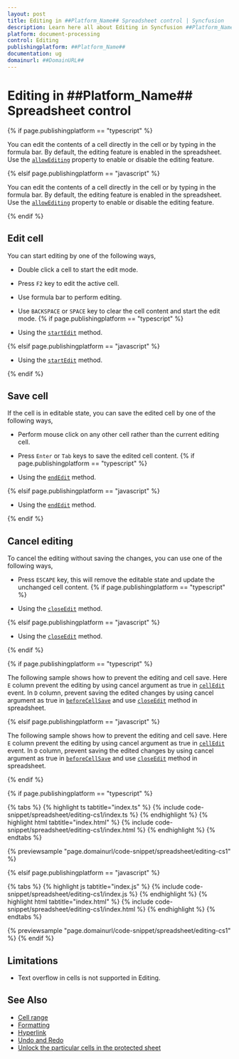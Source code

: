 ```yaml
---
layout: post
title: Editing in ##Platform_Name## Spreadsheet control | Syncfusion
description: Learn here all about Editing in Syncfusion ##Platform_Name## Spreadsheet control of Syncfusion Essential JS 2 and more.
platform: document-processing
control: Editing 
publishingplatform: ##Platform_Name##
documentation: ug
domainurl: ##DomainURL##
---
```


# Editing in ##Platform_Name## Spreadsheet control

{% if page.publishingplatform == "typescript" %}

You can edit the contents of a cell directly in the cell or by typing in the formula bar. By default, the editing feature is enabled in the spreadsheet. Use the [`allowEditing`](https://ej2.syncfusion.com/documentation/api/spreadsheet/#allowediting) property to enable or disable the editing feature.

{% elsif page.publishingplatform == "javascript" %}

You can edit the contents of a cell directly in the cell or by typing in the formula bar. By default, the editing feature is enabled in the spreadsheet. Use the [`allowEditing`](https://ej2.syncfusion.com/javascript/documentation/api/spreadsheet/#allowediting) property to enable or disable the editing feature.

{% endif %}

## Edit cell

You can start editing by one of the following ways,

* Double click a cell to start the edit mode.
* Press `F2` key to edit the active cell.
* Use formula bar to perform editing.
* Use `BACKSPACE` or `SPACE` key to clear the cell content and start the edit mode.
{% if page.publishingplatform == "typescript" %}

* Using the [`startEdit`](https://ej2.syncfusion.com/documentation/api/spreadsheet/#startedit) method.

{% elsif page.publishingplatform == "javascript" %}

* Using the [`startEdit`](https://ej2.syncfusion.com/javascript/documentation/api/spreadsheet/#startedit) method.

{% endif %}

## Save cell

If the cell is in editable state, you can save the edited cell by one of the following ways,

* Perform mouse click on any other cell rather than the current editing cell.
* Press `Enter` or `Tab` keys to save the edited cell content.
{% if page.publishingplatform == "typescript" %}

* Using the [`endEdit`](https://ej2.syncfusion.com/documentation/api/spreadsheet/#endedit) method.

{% elsif page.publishingplatform == "javascript" %}

* Using the [`endEdit`](https://ej2.syncfusion.com/javascript/documentation/api/spreadsheet/#endedit) method.

{% endif %}

## Cancel editing

To cancel the editing without saving the changes, you can use one of the following ways,

* Press `ESCAPE` key, this will remove the editable state and update the unchanged cell content.
{% if page.publishingplatform == "typescript" %}

* Using the [`closeEdit`](https://ej2.syncfusion.com/documentation/api/spreadsheet/#closeedit) method.

{% elsif page.publishingplatform == "javascript" %}

* Using the [`closeEdit`](https://ej2.syncfusion.com/javascript/documentation/api/spreadsheet/#closeedit) method.

{% endif %}

{% if page.publishingplatform == "typescript" %}

The following sample shows how to prevent the editing and cell save. Here `E` column prevent the editing by using cancel argument as true in [`cellEdit`](https://ej2.syncfusion.com/documentation/api/spreadsheet/#celledit) event. In `D` column, prevent saving the edited changes by using cancel argument as true in [`beforeCellSave`](https://ej2.syncfusion.com/documentation/api/spreadsheet/#beforecellsave) and use [`closeEdit`](https://ej2.syncfusion.com/documentation/api/spreadsheet/#closeedit) method in spreadsheet.

{% elsif page.publishingplatform == "javascript" %}

The following sample shows how to prevent the editing and cell save. Here `E` column prevent the editing by using cancel argument as true in [`cellEdit`](https://ej2.syncfusion.com/javascript/documentation/api/spreadsheet/#celledit) event. In `D` column, prevent saving the edited changes by using cancel argument as true in [`beforeCellSave`](https://ej2.syncfusion.com/javascript/documentation/api/spreadsheet/#beforecellsave) and use [`closeEdit`](https://ej2.syncfusion.com/javascript/documentation/api/spreadsheet/#closeedit) method in spreadsheet.

{% endif %}
 
{% if page.publishingplatform == "typescript" %}

 {% tabs %}
{% highlight ts tabtitle="index.ts" %}
{% include code-snippet/spreadsheet/editing-cs1/index.ts %}
{% endhighlight %}
{% highlight html tabtitle="index.html" %}
{% include code-snippet/spreadsheet/editing-cs1/index.html %}
{% endhighlight %}
{% endtabs %}
        
{% previewsample "page.domainurl/code-snippet/spreadsheet/editing-cs1" %}

{% elsif page.publishingplatform == "javascript" %}

{% tabs %}
{% highlight js tabtitle="index.js" %}
{% include code-snippet/spreadsheet/editing-cs1/index.js %}
{% endhighlight %}
{% highlight html tabtitle="index.html" %}
{% include code-snippet/spreadsheet/editing-cs1/index.html %}
{% endhighlight %}
{% endtabs %}

{% previewsample "page.domainurl/code-snippet/spreadsheet/editing-cs1" %}
{% endif %}

## Limitations

* Text overflow in cells is not supported in Editing.

## See Also

* [Cell range](./cell-range)
* [Formatting](./formatting)
* [Hyperlink](./link)
* [Undo and Redo](./undo-redo)
* [Unlock the particular cells in the protected sheet](./protect-sheet#unlock-the-particular-cells-in-the-protected-sheet)
